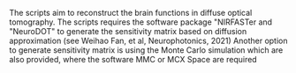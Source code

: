 The scripts aim to reconstruct the brain functions in diffuse optical tomography.
The scripts requires the software package "NIRFASTer and "NeuroDOT" to generate the sensitivity matrix based on diffusion approximation (see Weihao Fan, et al, Neurophotonics, 2021)
Another option to generate sensitivity matrix is using the Monte Carlo simulation which are also provided, where the software MMC or MCX Space are required
